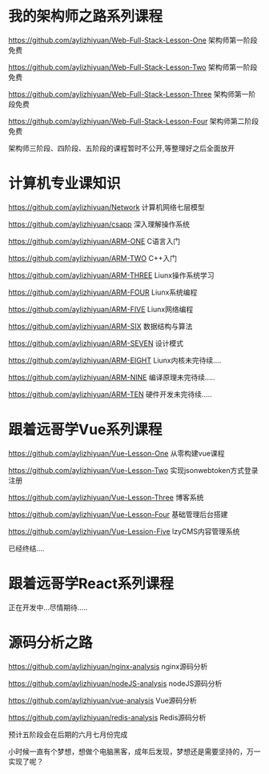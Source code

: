 # 我的架构师之路系列课程


https://github.com/aylizhiyuan/Web-Full-Stack-Lesson-One 架构师第一阶段免费

https://github.com/aylizhiyuan/Web-Full-Stack-Lesson-Two 架构师第一阶段免费

https://github.com/aylizhiyuan/Web-Full-Stack-Lesson-Three 架构师第一阶段免费

https://github.com/aylizhiyuan/Web-Full-Stack-Lesson-Four 架构师第二阶段免费


架构师三阶段、四阶段、五阶段的课程暂时不公开,等整理好之后全面放开


# 计算机专业课知识

https://github.com/aylizhiyuan/Network 计算机网络七层模型

https://github.com/aylizhiyuan/csapp 深入理解操作系统

https://github.com/aylizhiyuan/ARM-ONE C语言入门

https://github.com/aylizhiyuan/ARM-TWO C++入门

https://github.com/aylizhiyuan/ARM-THREE Liunx操作系统学习

https://github.com/aylizhiyuan/ARM-FOUR Liunx系统编程

https://github.com/aylizhiyuan/ARM-FIVE Liunx网络编程

https://github.com/aylizhiyuan/ARM-SIX 数据结构与算法

https://github.com/aylizhiyuan/ARM-SEVEN 设计模式

https://github.com/aylizhiyuan/ARM-EIGHT Liunx内核未完待续....

https://github.com/aylizhiyuan/ARM-NINE  编译原理未完待续.....

https://github.com/aylizhiyuan/ARM-TEN   硬件开发未完待续.....

# 跟着远哥学Vue系列课程

https://github.com/aylizhiyuan/Vue-Lesson-One 从零构建vue课程

https://github.com/aylizhiyuan/Vue-Lesson-Two 实现jsonwebtoken方式登录注册

https://github.com/aylizhiyuan/Vue-Lesson-Three 博客系统

https://github.com/aylizhiyuan/Vue-Lesson-Four 基础管理后台搭建

https://github.com/aylizhiyuan/Vue-Lession-Five lzyCMS内容管理系统

已经终结….

# 跟着远哥学React系列课程

正在开发中...尽情期待.....


# 源码分析之路

https://github.com/aylizhiyuan/nginx-analysis nginx源码分析

https://github.com/aylizhiyuan/nodeJS-analysis nodeJS源码分析

https://github.com/aylizhiyuan/vue-analysis Vue源码分析

https://github.com/aylizhiyuan/redis-analysis Redis源码分析


预计五阶段会在后期的六月七月份完成

小时候一直有个梦想，想做个电脑黑客，成年后发现，梦想还是需要坚持的，万一实现了呢？




